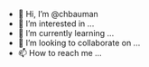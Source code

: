- 👋 Hi, I’m @chbauman
- 👀 I’m interested in ...
- 🌱 I’m currently learning ...
- 💞️ I’m looking to collaborate on ...
- 📫 How to reach me ...

<!---
chbauman/chbauman is a ✨ special ✨ repository because its `README.md` (this file) appears on your GitHub profile.
You can click the Preview link to take a look at your changes.
--->
